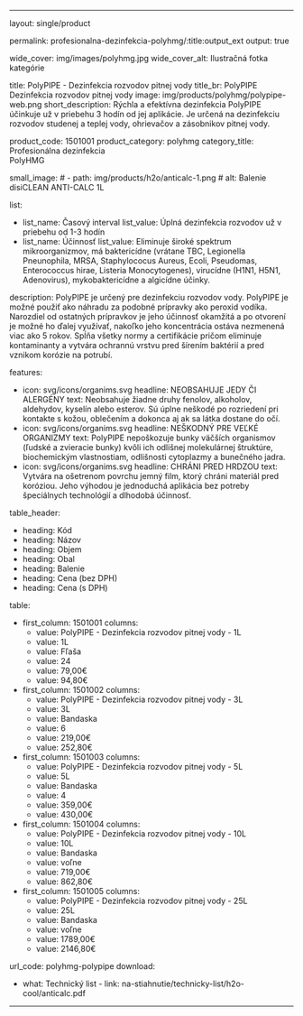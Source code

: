 --- 

layout: single/product

permalink: profesionalna-dezinfekcia-polyhmg/:title:output_ext
output: true

wide_cover: img/images/polyhmg.jpg
wide_cover_alt: Ilustračná fotka kategórie

title: PolyPIPE - Dezinfekcia rozvodov pitnej vody
title_br: PolyPIPE <br> Dezinfekcia rozvodov pitnej vody
image: img/products/polyhmg/polypipe-web.png
short_description: Rýchla a efektívna dezinfekcia PolyPIPE účinkuje už v priebehu 3 hodín od jej aplikácie. Je určená na dezinfekciu rozvodov studenej a teplej vody, ohrievačov a zásobnikov pitnej vody.

product_code: 1501001
product_category: polyhmg
category_title: Profesionálna dezinfekcia <br> PolyHMG

small_image:
    # - path: img/products/h2o/anticalc-1.png
    #   alt: Balenie disiCLEAN ANTI-CALC 1L
 
list: 
  - list_name: Časový interval
    list_value: Úplná dezinfekcia rozvodov už v priebehu od 1-3 hodín
  - list_name: Účinnosť
    list_value: Eliminuje široké spektrum mikroorganizmov, má baktericídne (vrátane TBC, Legionella Pneunophila, MRSA, Staphylococus Aureus, Ecoli, Pseudomas, Enterococcus hirae, Listeria Monocytogenes), virucídne (H1N1, H5N1, Adenovirus), mykobaktericídne a algicídne účinky.

description: PolyPIPE je určený pre dezinfekciu rozvodov vody. PolyPIPE je možné použiť ako náhradu za podobné prípravky ako peroxid vodíka. Narozdiel od ostatných prípravkov je jeho účinnosť okamžitá a po otvorení je možné ho ďalej využívať, nakoľko jeho koncentrácia ostáva nezmenená viac ako 5 rokov. Spĺňa všetky normy a certifikácie pričom eliminuje kontaminanty a vytvára ochrannú vrstvu pred šírením baktérií a pred vznikom korózie na potrubí. 
 
features: 
  - icon: svg/icons/organims.svg
    headline: NEOBSAHUJE JEDY ČI ALERGÉNY
    text: Neobsahuje žiadne druhy fenolov, alkoholov, aldehydov, kyselín alebo esterov. Sú úplne neškodé po rozriedení pri kontakte s kožou, oblečením a dokonca aj ak sa látka dostane do očí.
  - icon: svg/icons/organims.svg
    headline: NEŠKODNÝ PRE VEĽKÉ ORGANIZMY
    text: PolyPIPE nepoškozuje bunky väčších organismov (ľudské a zvieracie bunky) kvôli ich odlišnej molekulárnej štruktúre, biochemickým vlastnostiam, odlišnosti cytoplazmy a bunečného jadra.
  - icon: svg/icons/organims.svg
    headline: CHRÁNI PRED HRDZOU
    text: Vytvára na ošetrenom povrchu jemný film, ktorý chráni materiál pred koróziou. Jeho výhodou je jednoduchá aplikácia bez potreby špeciálnych technológií a dlhodobá účinnosť.

table_header:
  - heading: Kód
  - heading: Názov
  - heading: Objem
  - heading: Obal
  - heading: Balenie
  - heading: Cena (bez DPH)
  - heading: Cena (s DPH)

table:
  - first_column: 1501001
    columns: 
      - value: PolyPIPE - Dezinfekcia rozvodov pitnej vody - 1L
      - value: 1L
      - value: Fľaša 
      - value: 24 
      - value: 79,00€
      - value: 94,80€
  - first_column: 1501002
    columns: 
      - value: PolyPIPE - Dezinfekcia rozvodov pitnej vody - 3L
      - value: 3L
      - value: Bandaska 
      - value: 6 
      - value: 219,00€
      - value: 252,80€
  - first_column: 1501003
    columns: 
      - value: PolyPIPE - Dezinfekcia rozvodov pitnej vody - 5L
      - value: 5L
      - value: Bandaska 
      - value: 4 
      - value: 359,00€
      - value: 430,00€
  - first_column: 1501004
    columns: 
      - value: PolyPIPE - Dezinfekcia rozvodov pitnej vody - 10L
      - value: 10L
      - value: Bandaska 
      - value: voľne 
      - value: 719,00€
      - value: 862,80€
  - first_column: 1501005
    columns: 
      - value: PolyPIPE - Dezinfekcia rozvodov pitnej vody - 25L
      - value: 25L
      - value: Bandaska 
      - value: voľne 
      - value: 1789,00€
      - value: 2146,80€

url_code: polyhmg-polypipe
download:
  - what: Technický list - 
    link: na-stiahnutie/technicky-list/h2o-cool/anticalc.pdf

---